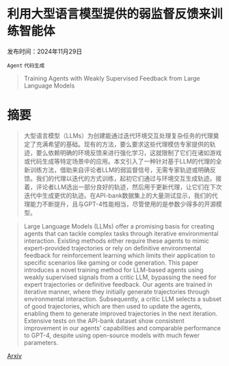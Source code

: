 # 利用大型语言模型提供的弱监督反馈来训练智能体

发布时间：2024年11月29日

`Agent` `代码生成`

> Training Agents with Weakly Supervised Feedback from Large Language Models

# 摘要

> 大型语言模型（LLMs）为创建能通过迭代环境交互处理复杂任务的代理奠定了充满希望的基础。现有的方法，要么要求这些代理模仿专家提供的轨迹，要么依赖明确的环境反馈来进行强化学习，这就限制了它们在诸如游戏或代码生成等特定场景中的应用。本文引入了一种针对基于LLM的代理的全新训练方法，借助来自评论者LLM的弱监督信号，无需专家轨迹或明确反馈。我们的代理以迭代的方式训练，起初它们通过与环境交互生成轨迹。接着，评论者LLM选出一部分良好的轨迹，然后用于更新代理，让它们在下次迭代中生成更优的轨迹。在API-bank数据集上的大量测试显示，我们的代理能力不断提升，且与GPT-4性能相当，尽管使用的是参数少得多的开源模型。

> Large Language Models (LLMs) offer a promising basis for creating agents that can tackle complex tasks through iterative environmental interaction. Existing methods either require these agents to mimic expert-provided trajectories or rely on definitive environmental feedback for reinforcement learning which limits their application to specific scenarios like gaming or code generation. This paper introduces a novel training method for LLM-based agents using weakly supervised signals from a critic LLM, bypassing the need for expert trajectories or definitive feedback. Our agents are trained in iterative manner, where they initially generate trajectories through environmental interaction. Subsequently, a critic LLM selects a subset of good trajectories, which are then used to update the agents, enabling them to generate improved trajectories in the next iteration. Extensive tests on the API-bank dataset show consistent improvement in our agents' capabilities and comparable performance to GPT-4, despite using open-source models with much fewer parameters.

[Arxiv](https://arxiv.org/abs/2411.19547)